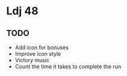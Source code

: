 # Ldj 48


## TODO
- Add icon for bonuses
- Improve icon style
- Victory music
- Count the time it takes to complete the run
